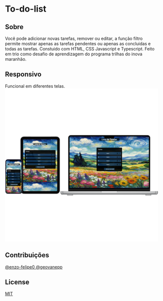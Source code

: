 # To-do-list

## Sobre
Você pode adicionar novas tarefas, remover ou editar, a função filtro permite mostrar apenas as tarefas pendentes ou apenas as concluidas e todas as tarefas.
Constuido com HTML, CSS Javascript e Typescript.
Feito em trio como desafio de aprendizagem do programa trilhas do inova maranhão.

## Responsivo
 Funcional em diferentes telas.
<img src="./dist/img/to-do-list.png">

## Contribuições
<a href="https://github.com/widson27/To-do-list/graphs/contributors">@enzo-felipe0 @geovanepp</a>

## License

[MIT](https://choosealicense.com/licenses/mit/)
